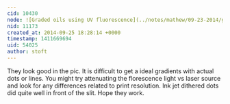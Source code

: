 ```yaml
---
cid: 10430
node: ![Graded oils using UV fluorescence](../notes/mathew/09-23-2014/graded-oils-using-uv-fluorescence)
nid: 11173
created_at: 2014-09-25 18:28:14 +0000
timestamp: 1411669694
uid: 54025
author: stoft
---
```


They look good in the pic. It is difficult to get a ideal gradients with actual dots or lines. You might try attenuating the florescence light vs laser source and look for any differences related to print resolution. Ink jet dithered dots did quite well in front of the slit. Hope they work.